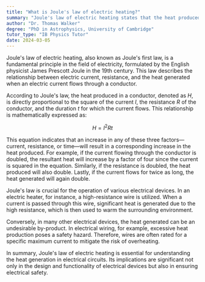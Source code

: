 ```yaml
---
title: "What is Joule's law of electric heating?"
summary: "Joule's law of electric heating states that the heat produced in a conductor is directly proportional to the square of the current, the resistance, and the time for which the current flows."
author: "Dr. Thomas Walker"
degree: "PhD in Astrophysics, University of Cambridge"
tutor_type: "IB Physics Tutor"
date: 2024-03-05
---
```


Joule's law of electric heating, also known as Joule's first law, is a fundamental principle in the field of electricity, formulated by the English physicist James Prescott Joule in the 19th century. This law describes the relationship between electric current, resistance, and the heat generated when an electric current flows through a conductor.

According to Joule's law, the heat produced in a conductor, denoted as $H$, is directly proportional to the square of the current $I$, the resistance $R$ of the conductor, and the duration $t$ for which the current flows. This relationship is mathematically expressed as:

$$
H = I^2 R t
$$

This equation indicates that an increase in any of these three factors—current, resistance, or time—will result in a corresponding increase in the heat produced. For example, if the current flowing through the conductor is doubled, the resultant heat will increase by a factor of four since the current is squared in the equation. Similarly, if the resistance is doubled, the heat produced will also double. Lastly, if the current flows for twice as long, the heat generated will again double.

Joule's law is crucial for the operation of various electrical devices. In an electric heater, for instance, a high-resistance wire is utilized. When a current is passed through this wire, significant heat is generated due to the high resistance, which is then used to warm the surrounding environment.

Conversely, in many other electrical devices, the heat generated can be an undesirable by-product. In electrical wiring, for example, excessive heat production poses a safety hazard. Therefore, wires are often rated for a specific maximum current to mitigate the risk of overheating.

In summary, Joule's law of electric heating is essential for understanding the heat generation in electrical circuits. Its implications are significant not only in the design and functionality of electrical devices but also in ensuring electrical safety.
    